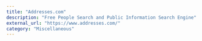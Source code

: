 ```yaml
---
title: "Addresses.com"
description: "Free People Search and Public Information Search Engine"
external_url: "https://www.addresses.com/"
category: "Miscellaneous"
---
```

